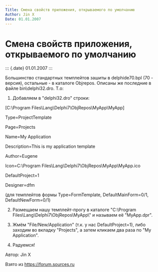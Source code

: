 ```yaml
---
Title: Смена свойств приложения, открываемого по умолчанию
Author: Jin X
Date: 01.01.2007
---
```



Смена свойств приложения, открываемого по умолчанию
===================================================

::: {.date}
01.01.2007
:::

Большинство стандартных темплейтов зашиты в delphide70.bpl (70 -
версия), остальные - в каталоге Objrepos. Описаны же последние в файле
bin\\delphi32.dro. Т.о:

1. Добавляем в "delphi32.dro" строки:

[C:\\Program Files\\Lang\\Delphi7\\ObjRepos\\MyApp\\MyApp]

Type=ProjectTemplate

Page=Projects

Name=My Application

Description=This is my application template

Author=Eugene

Icon=C:\\Program Files\\Lang\\Delphi7\\ObjRepos\\MyApp\\MyApp.ico

DefaultProject=1

Designer=dfm

(для темплейтов формы Type=FormTemplate, DefaultMainForm=0/1,
DefaultNewForm=0/1)

2. Размещаем нашу темплейт-прогу в каталоге "C:\\Program
Files\\Lang\\Delphi7\\ObjRepos\\MyApp\\" и называем её "MyApp.dpr".

3. Жмём "File/New/Application" (т.к. у нас DefaultProject=1), либо
заходим во вкладку "Projects", а затем кликаем два раза по "My
Application".

4. Радуемся! 

Автор: Jin X

Взято из <https://forum.sources.ru>
